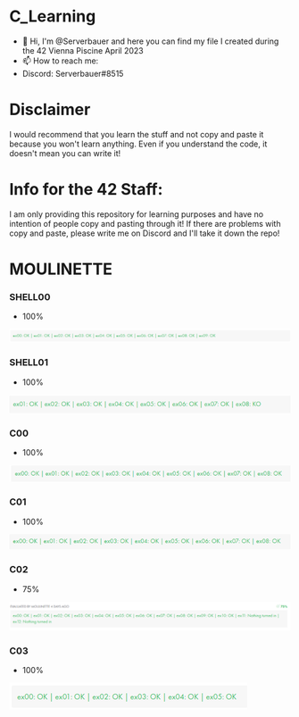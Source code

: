 # C_Learning

- 👋 Hi, I'm @Serverbauer and here you can find my file I created during the 42 Vienna Piscine April 2023
- 📫 How to reach me:
- Discord: Serverbauer#8515

# Disclaimer
I would recommend that you learn the stuff and not copy and paste it because you won't learn anything.
Even if you understand the code, it doesn't mean you can write it!

# Info for the 42 Staff:
I am only providing this repository for learning purposes and have no intention of people copy and pasting through it!
If there are problems with copy and paste, please write me on Discord and I'll take it down the repo!

# MOULINETTE
### SHELL00
- 100%

![SHELL00](https://github.com/serverbauer/42-Piscine-April-2023/blob/main/Pictures/shell00.png)

### SHELL01
- 100%

![SHELL01](https://github.com/serverbauer/42-Piscine-April-2023/blob/main/Pictures/shell01.png)

### C00
- 100%

![C00](https://github.com/serverbauer/42-Piscine-April-2023/blob/main/Pictures/C00.png)

### C01
- 100%

![C01](https://github.com/serverbauer/42-Piscine-April-2023/blob/main/Pictures/C01.png)

### C02
- 75%

![C02](https://github.com/serverbauer/42-Piscine-April-2023/blob/main/Pictures/C02.png)

### C03
- 100%

![C03](https://github.com/serverbauer/42-Piscine-April-2023/blob/main/Pictures/C03.png)
